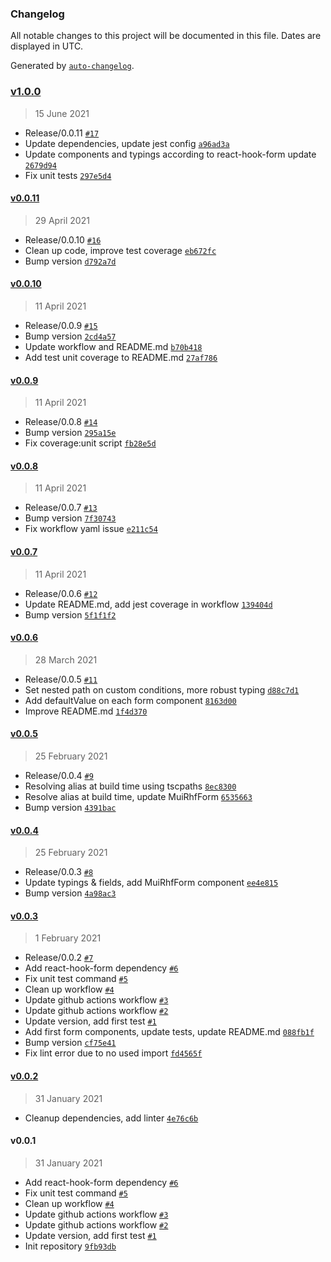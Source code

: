 ### Changelog

All notable changes to this project will be documented in this file. Dates are displayed in UTC.

Generated by [`auto-changelog`](https://github.com/CookPete/auto-changelog).

### [v1.0.0](https://github.com/clement-faure/mui-rhf/compare/v0.0.11...v1.0.0)

> 15 June 2021

- Release/0.0.11 [`#17`](https://github.com/clement-faure/mui-rhf/pull/17)
- Update dependencies, update jest config [`a96ad3a`](https://github.com/clement-faure/mui-rhf/commit/a96ad3afec266bfe7477cf6a6aa22347ccfd5f44)
- Update components and typings according to react-hook-form update [`2679d94`](https://github.com/clement-faure/mui-rhf/commit/2679d94b55010cd1cdffa56539011f0d09d9142e)
- Fix unit tests [`297e5d4`](https://github.com/clement-faure/mui-rhf/commit/297e5d488e4b0be1d6572d3d22721252ab550c0b)

#### [v0.0.11](https://github.com/clement-faure/mui-rhf/compare/v0.0.10...v0.0.11)

> 29 April 2021

- Release/0.0.10 [`#16`](https://github.com/clement-faure/mui-rhf/pull/16)
- Clean up code, improve test coverage [`eb672fc`](https://github.com/clement-faure/mui-rhf/commit/eb672fca9f34a708628859fdf349816513a86c8f)
- Bump version [`d792a7d`](https://github.com/clement-faure/mui-rhf/commit/d792a7d348fb7086e3599dd9247e829cb532dfea)

#### [v0.0.10](https://github.com/clement-faure/mui-rhf/compare/v0.0.9...v0.0.10)

> 11 April 2021

- Release/0.0.9 [`#15`](https://github.com/clement-faure/mui-rhf/pull/15)
- Bump version [`2cd4a57`](https://github.com/clement-faure/mui-rhf/commit/2cd4a574ddc612b2bcf2db3317d6dc5d2884ecf6)
- Update workflow and README.md [`b70b418`](https://github.com/clement-faure/mui-rhf/commit/b70b418d6050090c3afdd5eb003154bc0d3b1b18)
- Add test unit coverage to README.md [`27af786`](https://github.com/clement-faure/mui-rhf/commit/27af786ad9ec801ceb232429528045ff7ab2a0b0)

#### [v0.0.9](https://github.com/clement-faure/mui-rhf/compare/v0.0.8...v0.0.9)

> 11 April 2021

- Release/0.0.8 [`#14`](https://github.com/clement-faure/mui-rhf/pull/14)
- Bump version [`295a15e`](https://github.com/clement-faure/mui-rhf/commit/295a15e12327032f6498b60b2c29a60d7541ef3c)
- Fix coverage:unit script [`fb28e5d`](https://github.com/clement-faure/mui-rhf/commit/fb28e5dd50a9adfc40cf4f09288aeee8bdfdd5b6)

#### [v0.0.8](https://github.com/clement-faure/mui-rhf/compare/v0.0.7...v0.0.8)

> 11 April 2021

- Release/0.0.7 [`#13`](https://github.com/clement-faure/mui-rhf/pull/13)
- Bump version [`7f30743`](https://github.com/clement-faure/mui-rhf/commit/7f30743b996711ca563df19ce71d77302687957f)
- Fix workflow yaml issue [`e211c54`](https://github.com/clement-faure/mui-rhf/commit/e211c54d43d677fefaa48a2804cda4b6675c37c3)

#### [v0.0.7](https://github.com/clement-faure/mui-rhf/compare/v0.0.6...v0.0.7)

> 11 April 2021

- Release/0.0.6 [`#12`](https://github.com/clement-faure/mui-rhf/pull/12)
- Update README.md, add jest coverage in workflow [`139404d`](https://github.com/clement-faure/mui-rhf/commit/139404d93392b00300b8a0eec0fc9d7f3f1706fe)
- Bump version [`5f1f1f2`](https://github.com/clement-faure/mui-rhf/commit/5f1f1f24b5ff8486784565335e7eb529c407e6d4)

#### [v0.0.6](https://github.com/clement-faure/mui-rhf/compare/v0.0.5...v0.0.6)

> 28 March 2021

- Release/0.0.5 [`#11`](https://github.com/clement-faure/mui-rhf/pull/11)
- Set nested path on custom conditions, more robust typing [`d88c7d1`](https://github.com/clement-faure/mui-rhf/commit/d88c7d1f7311504ba066b8ed66180c9fb1b78e6c)
- Add defaultValue on each form component [`8163d00`](https://github.com/clement-faure/mui-rhf/commit/8163d005c909d5e78200857330300e680e1d2b05)
- Improve README.md [`1f4d370`](https://github.com/clement-faure/mui-rhf/commit/1f4d37068377edf017a29e40eac212faabe780f5)

#### [v0.0.5](https://github.com/clement-faure/mui-rhf/compare/v0.0.4...v0.0.5)

> 25 February 2021

- Release/0.0.4 [`#9`](https://github.com/clement-faure/mui-rhf/pull/9)
- Resolving alias at build time using tscpaths [`8ec8300`](https://github.com/clement-faure/mui-rhf/commit/8ec8300817679f64aa05040a35099b7ec60124ec)
- Resolve alias at build time, update MuiRhfForm [`6535663`](https://github.com/clement-faure/mui-rhf/commit/653566371f91743c8baf263907f80add372f9ea3)
- Bump version [`4391bac`](https://github.com/clement-faure/mui-rhf/commit/4391bac6d971b26c211a12b3c6a9bf98b247cf3c)

#### [v0.0.4](https://github.com/clement-faure/mui-rhf/compare/v0.0.3...v0.0.4)

> 25 February 2021

- Release/0.0.3 [`#8`](https://github.com/clement-faure/mui-rhf/pull/8)
- Update typings & fields, add MuiRhfForm component [`ee4e815`](https://github.com/clement-faure/mui-rhf/commit/ee4e815a1ab1db8439c32356d225064ce8b3ca3c)
- Bump version [`4a98ac3`](https://github.com/clement-faure/mui-rhf/commit/4a98ac3a3fb63674d5ae6b2de08e1450620167b2)

#### [v0.0.3](https://github.com/clement-faure/mui-rhf/compare/v0.0.2...v0.0.3)

> 1 February 2021

- Release/0.0.2 [`#7`](https://github.com/clement-faure/mui-rhf/pull/7)
- Add react-hook-form dependency [`#6`](https://github.com/clement-faure/mui-rhf/pull/6)
- Fix unit test command [`#5`](https://github.com/clement-faure/mui-rhf/pull/5)
- Clean up workflow [`#4`](https://github.com/clement-faure/mui-rhf/pull/4)
- Update github actions workflow [`#3`](https://github.com/clement-faure/mui-rhf/pull/3)
- Update github actions workflow [`#2`](https://github.com/clement-faure/mui-rhf/pull/2)
- Update version, add first test [`#1`](https://github.com/clement-faure/mui-rhf/pull/1)
- Add first form components, update tests, update README.md [`088fb1f`](https://github.com/clement-faure/mui-rhf/commit/088fb1f4744fc0932c98e34bd96c03456588e625)
- Bump version [`cf75e41`](https://github.com/clement-faure/mui-rhf/commit/cf75e417a4c9b69ec4e10c8af1bb1348cb75d7c7)
- Fix lint error due to no used import [`fd4565f`](https://github.com/clement-faure/mui-rhf/commit/fd4565f1f65741f4b411bf85be9414ad218770a1)

#### [v0.0.2](https://github.com/clement-faure/mui-rhf/compare/v0.0.1...v0.0.2)

> 31 January 2021

- Cleanup dependencies, add linter [`4e76c6b`](https://github.com/clement-faure/mui-rhf/commit/4e76c6b62470ebd4edbeb4773eff26a0b187ac39)

#### v0.0.1

> 31 January 2021

- Add react-hook-form dependency [`#6`](https://github.com/clement-faure/mui-rhf/pull/6)
- Fix unit test command [`#5`](https://github.com/clement-faure/mui-rhf/pull/5)
- Clean up workflow [`#4`](https://github.com/clement-faure/mui-rhf/pull/4)
- Update github actions workflow [`#3`](https://github.com/clement-faure/mui-rhf/pull/3)
- Update github actions workflow [`#2`](https://github.com/clement-faure/mui-rhf/pull/2)
- Update version, add first test [`#1`](https://github.com/clement-faure/mui-rhf/pull/1)
- Init repository [`9fb93db`](https://github.com/clement-faure/mui-rhf/commit/9fb93dbf84948d4e4cacc5098b743e14627885a8)
